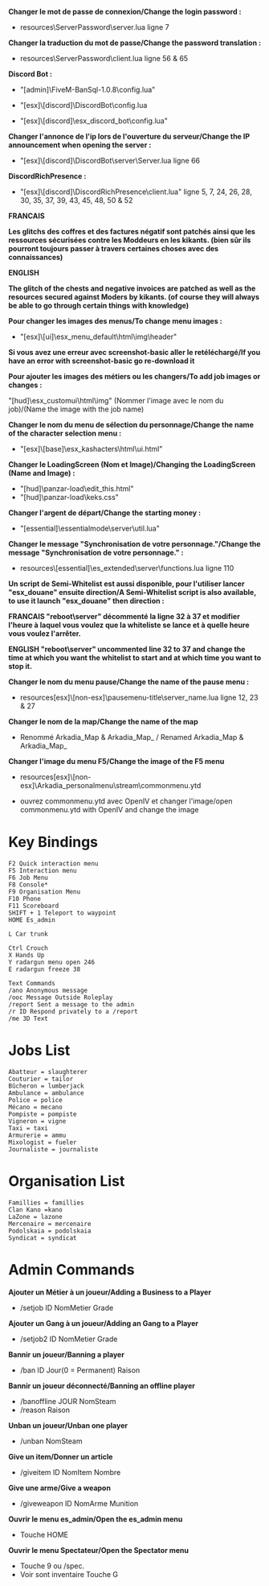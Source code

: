 

**Changer le mot de passe de connexion/Change the login password :**

* resources\ServerPassword\server.lua ligne 7

**Changer la traduction du mot de passe/Change the password translation :**

* resources\ServerPassword\client.lua ligne 56 & 65

**Discord Bot :**

* "[admin]\FiveM-BanSql-1.0.8\config.lua"

* "[esx]\\[discord]\DiscordBot\config.lua

* "[esx]\\[discord]\esx_discord_bot\config.lua"

**Changer l'annonce de l'ip lors de l'ouverture du serveur/Change the IP announcement when opening the server :**

* "[esx]\\[discord]\DiscordBot\server\Server.lua ligne 66

**DiscordRichPresence :**

* "[esx]\\[discord]\DiscordRichPresence\client.lua" ligne 5, 7, 24, 26, 28, 30, 35, 37, 39, 43, 45, 48, 50 & 52

**FRANCAIS**

**Les glitchs des coffres et des factures négatif sont patchés ainsi que les ressources sécurisées contre les Moddeurs en les kikants.
(bien sûr ils pourront toujours passer à travers certaines choses avec des connaissances)**

**ENGLISH**

**The glitch of the chests and negative invoices are patched as well as the resources secured against Moders by kikants.
(of course they will always be able to go through certain things with knowledge)**

**Pour changer les images des menus/To change menu images :**

* "[esx]\\[ui]\esx_menu_default\html\img\header"

**Si vous avez une erreur avec screenshot-basic aller le retéléchargé/If you have an error with screenshot-basic go re-download it**

**Pour ajouter les images des métiers ou les changers/To add job images or changes :**

"[hud]\esx_customui\html\img" (Nommer l'image avec le nom du job)/(Name the image with the job name)

**Changer le nom du menu de sélection du personnage/Change the name of the character selection menu :**

* "[esx]\\[base]\esx_kashacters\html\ui.html"

**Changer le LoadingScreen (Nom et Image)/Changing the LoadingScreen (Name and Image) :**

* "[hud]\panzar-load\edit_this.html"
* "[hud]\panzar-load\keks.css"

**Changer l'argent de départ/Change the starting money :**

* "[essential]\essentialmode\server\util.lua"

**Changer le message "Synchronisation de votre personnage."/Change the message "Synchronisation de votre personnage." :**


* resources\\[essential]\es_extended\server\functions.lua ligne 110

**Un script de Semi-Whitelist est aussi disponible, pour l'utiliser lancer "esx_douane" ensuite direction/A Semi-Whitelist script is also available, to use it launch "esx_douane" then direction :**

**FRANCAIS
"reboot\server" décommenté la ligne 32 à 37 et modifier l'heure à laquel vous voulez que la whiteliste se lance et à quelle heure vous voulez l'arrêter.**

**ENGLISH
"reboot\server" uncommented line 32 to 37 and change the time at which you want the whitelist to start and at which time you want to stop it.**

**Changer le nom du menu pause/Change the name of the pause menu :**

* resources\[esx]\\[non-esx]\pausemenu-title\server_name.lua ligne 12, 23 & 27

**Changer le nom de la map/Change the name of the map**

* Renommé Arkadia_Map & Arkadia_Map_ / Renamed Arkadia_Map & Arkadia_Map_

**Changer l'image du menu F5/Change the image of the F5 menu**

* resources\[esx]\\[non-esx]\Arkadia_personalmenu\stream\commonmenu.ytd

* ouvrez commonmenu.ytd avec OpenIV et changer l'image/open commonmenu.ytd with OpenIV and change the image

# Key Bindings
```
F2 Quick interaction menu
F5 Interaction menu
F6 Job Menu
F8 Console*
F9 Organisation Menu
F10 Phone
F11 Scoreboard
SHIFT + 1 Teleport to waypoint
HOME Es_admin

L Car trunk

Ctrl Crouch
X Hands Up
Y radargun menu open 246
E radargun freeze 38

Text Commands
/ano Anonymous message
/ooc Message Outside Roleplay
/report Sent a message to the admin
/r ID Respond privately to a /report
/me 3D Text
```

# Jobs List
```
Abatteur = slaughterer
Couturier = tailor
Bûcheron = lumberjack
Ambulance = ambulance
Police = police
Mécano = mecano
Pompiste = pompiste
Vigneron = vigne
Taxi = taxi
Armurerie = ammu
Mixologist = fueler
Journaliste = journaliste
```

# Organisation List
```
Famillies = famillies
Clan Kano =kano
LaZone = lazone
Mercenaire = mercenaire
Podolskaia = podolskaia
Syndicat = syndicat
```

# Admin Commands

**Ajouter un Métier à un joueur/Adding a Business to a Player**
* /setjob ID NomMetier Grade

**Ajouter un Gang à un joueur/Adding an Gang to a Player**
* /setjob2 ID NomMetier Grade

**Bannir un joueur/Banning a player**
* /ban ID Jour(0 = Permanent) Raison

**Bannir un joueur déconnecté/Banning an offline player**
* /banoffline JOUR NomSteam
* /reason Raison

**Unban un joueur/Unban one player**
* /unban NomSteam

**Give un item/Donner un article**
* /giveitem ID NomItem Nombre

**Give une arme/Give a weapon**
* /giveweapon ID NomArme Munition

**Ouvrir le menu es_admin/Open the es_admin menu**
* Touche HOME

**Ouvrir le menu Spectateur/Open the Spectator menu**
* Touche 9 ou /spec.
* Voir sont inventaire Touche G
